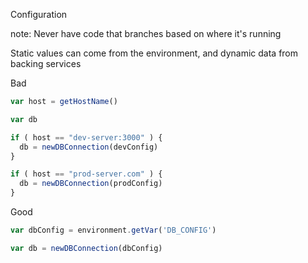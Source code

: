 Configuration

note:
Never have code that branches based on where it's running

Static values can come from the environment, and dynamic data from backing services


Bad
```javascript
var host = getHostName()

var db

if ( host == "dev-server:3000" ) {
  db = newDBConnection(devConfig)
}

if ( host == "prod-server.com" ) {
  db = newDBConnection(prodConfig)
}
```

Good
```javascript
var dbConfig = environment.getVar('DB_CONFIG')

var db = newDBConnection(dbConfig)
```

